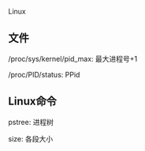Linux
## 文件

/proc/sys/kernel/pid_max: 最大进程号+1

/proc/PID/status: PPid

## Linux命令

pstree: 进程树

size: 各段大小
